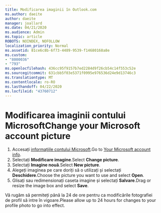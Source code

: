 ```yaml
---
title: Modificarea imaginii în Outlook.com
ms.author: daeite
author: daeite
manager: joallard
ms.date: 04/21/2020
ms.audience: Admin
ms.topic: article
ROBOTS: NOINDEX, NOFOLLOW
localization_priority: Normal
ms.assetid: 81ce6c8b-6f73-4489-9539-f14680168a8e
ms.custom:
- "8000036"
- "793"
ms.openlocfilehash: 436cc95f9157b7ed2284d9f26cb54c14f553c52e
ms.sourcegitcommit: 631cbb5f03e5371f0995e976536d24e9d13746c3
ms.translationtype: MT
ms.contentlocale: ro-RO
ms.lasthandoff: 04/22/2020
ms.locfileid: "43760712"
---
```

# <a name="change-your-microsoft-account-picture"></a><span data-ttu-id="54f7c-102">Modificarea imaginii contului Microsoft</span><span class="sxs-lookup"><span data-stu-id="54f7c-102">Change your Microsoft account picture</span></span>

1. <span data-ttu-id="54f7c-103">Accesați [informațiile contului Microsoft](https://go.microsoft.com/fwlink/p/?linkid=860841).</span><span class="sxs-lookup"><span data-stu-id="54f7c-103">Go to [Your Microsoft account info](https://go.microsoft.com/fwlink/p/?linkid=860841).</span></span>
2. <span data-ttu-id="54f7c-104">Selectați **Modificare imagine**.</span><span class="sxs-lookup"><span data-stu-id="54f7c-104">Select **Change picture**.</span></span>
3. <span data-ttu-id="54f7c-105">Selectați **Imagine nouă**.</span><span class="sxs-lookup"><span data-stu-id="54f7c-105">Select **New picture**.</span></span>
4. <span data-ttu-id="54f7c-106">Alegeți imaginea pe care doriți să o utilizați și selectați **Deschidere**.</span><span class="sxs-lookup"><span data-stu-id="54f7c-106">Choose the picture you want to use and select **Open**.</span></span>
5. <span data-ttu-id="54f7c-107">Glisați sau redimensionați caseta imagine și selectați **Salvare**.</span><span class="sxs-lookup"><span data-stu-id="54f7c-107">Drag or resize the image box and select **Save**.</span></span>

<span data-ttu-id="54f7c-108">Vă rugăm să permiteți până la 24 de ore pentru ca modificările fotografiei de profil să intre în vigoare.</span><span class="sxs-lookup"><span data-stu-id="54f7c-108">Please allow up to 24 hours for changes to your profile photo to go into effect.</span></span>